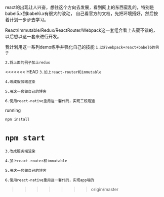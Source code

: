 react的出现让人兴奋，想往这个方向去发展，看到网上的东西蛮乱的，特别是babel5.x到babel6.x有很大的改动，
自己看官方的文档，先把环境搭好，然后按着计划一步步去学习。

React/Immutable/Redux/ReactRouter/Webpack这一套组合看上去蛮不错的，以后想以这一套来进行开发。

我计划用这一系列demo练手并强化自己的技能
```1.运行webpack+react+babel6的例子```

```2.将上面的例子加上redux```

<<<<<<< HEAD
```3.加上react-router和immutable```

```4.改成服务端渲染```

```5.用这一套做自己的博客```

```6.使用react-native重用这一套代码，实现三段跑通```

running

```npm install```


```npm start```
=======
```3.改成服务端渲染```

```4.加上react-router和immutable```

```5.用这一套做自己的博客```

```6.使用react-native重用这一套代码，实现app端的```
>>>>>>> origin/master
